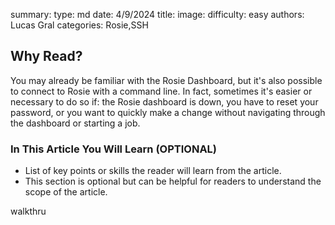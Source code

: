 summary: 
type: md
date: 4/9/2024
title: 
image: 
difficulty: easy
authors: Lucas Gral
categories: Rosie,SSH

## Why Read?

You may already be familiar with the Rosie Dashboard, but it's also possible to connect to Rosie with a command line. In fact, sometimes it's easier or necessary to do so if: the Rosie dashboard is down, you have to reset your password, or you want to quickly make a change without navigating through the dashboard or starting a job.

### In This Article You Will Learn (OPTIONAL)

- List of key points or skills the reader will learn from the article.
- This section is optional but can be helpful for readers to understand the scope of the article.

walkthru